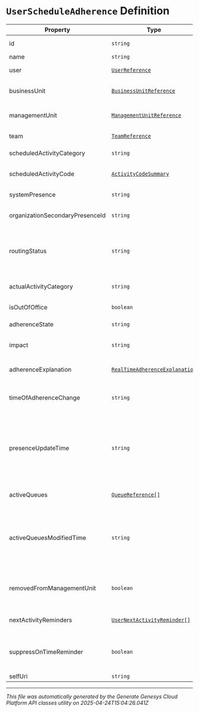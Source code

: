 # `UserScheduleAdherence` Definition

| Property | Type | Required | Description |
|----------|------|----------|-------------|
| id | `string` | No | The globally unique identifier for the object. |
| name | `string` | No |  |
| user | [`UserReference`](userreference-definition.md) | No | The user for whom this status applies |
| businessUnit | [`BusinessUnitReference`](businessunitreference-definition.md) | No | The business unit to which this user belongs |
| managementUnit | [`ManagementUnitReference`](managementunitreference-definition.md) | No | The management unit to which this user belongs |
| team | [`TeamReference`](teamreference-definition.md) | No | The team to which this user belongs |
| scheduledActivityCategory | `string` | No | Activity for which the user is scheduled |
| scheduledActivityCode | [`ActivityCodeSummary`](activitycodesummary-definition.md) | No | Activity code for which the user is currently scheduled |
| systemPresence | `string` | No | Actual underlying system presence value |
| organizationSecondaryPresenceId | `string` | No | Organization Secondary Presence Id. |
| routingStatus | `string` | No | Actual underlying routing status, used to determine whether a user is actually in adherence when OnQueue |
| actualActivityCategory | `string` | No | Activity in which the user is actually engaged |
| isOutOfOffice | `boolean` | No | Whether the user is marked OutOfOffice |
| adherenceState | `string` | No | The user's current adherence state |
| impact | `string` | No | The impact of the user's current adherenceState |
| adherenceExplanation | [`RealTimeAdherenceExplanation`](realtimeadherenceexplanation-definition.md) | No | Currently applicable explanation for the adherence state |
| timeOfAdherenceChange | `string` | No | Time when the user entered the current adherenceState in ISO-8601 format |
| presenceUpdateTime | `string` | No | Time when presence was last updated. Used to calculate time in current status. Date time is represented as an ISO-8601 string. For example: yyyy-MM-ddTHH:mm:ss[.mmm]Z |
| activeQueues | [`QueueReference[]`](queuereference-definition.md) | No | The list of queues to which this user is joined |
| activeQueuesModifiedTime | `string` | No | Time when the list of active queues for this user was last updated. Date time is represented as an ISO-8601 string. For example: yyyy-MM-ddTHH:mm:ss[.mmm]Z |
| removedFromManagementUnit | `boolean` | No | For notification purposes. Used to indicate that a user was removed from the management unit |
| nextActivityReminders | [`UserNextActivityReminder[]`](usernextactivityreminder-definition.md) | No | A list of upcoming activities for which the user is scheduled |
| suppressOnTimeReminder | `boolean` | No | Indicates whether the on-time adherence notification should be suppressed for the user |
| selfUri | `string` | No | The URI for this object |

---

*This file was automatically generated by the Generate Genesys Cloud Platform API classes utility on 2025-04-24T15:04:26.041Z*